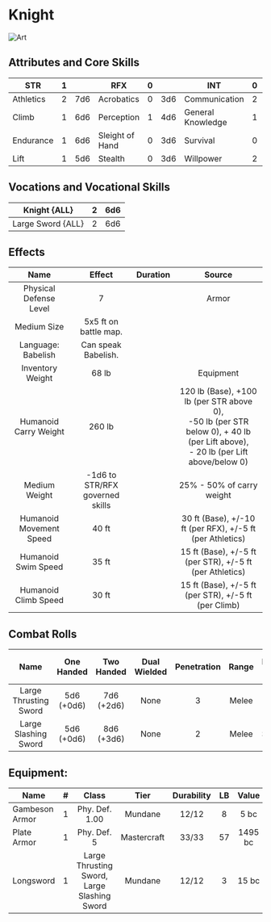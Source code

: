# Knight

![Art](Knight.jpg)

## Attributes and Core Skills

| STR       | 1 |    | RFX             | 0 |    | INT               | 0 |    |
| --------- | :-: | :-: | --------------- | :-: | :-: | ----------------- | :-: | :-: |
| Athletics | 2 | 7d6 | Acrobatics      | 0 | 3d6 | Communication     | 2 | 5d6 |
| Climb     | 1 | 6d6 | Perception      | 1 | 4d6 | General Knowledge | 1 | 4d6 |
| Endurance | 1 | 6d6 | Sleight of Hand | 0 | 3d6 | Survival          | 0 | 3d6 |
| Lift      | 1 | 5d6 | Stealth         | 0 | 3d6 | Willpower         | 2 | 5d6 |

## Vocations and Vocational Skills

| Knight {ALL}       | 2 | 6d6 |
| ------------------ | :-: | :-: |
| Large Sword {ALL} | 2 | 6d6 |

## Effects

|          Name          |             Effect             | Duration |                                                                   Source                                                                   |
| :---------------------: | :-----------------------------: | :------: | :----------------------------------------------------------------------------------------------------------------------------------------: |
| Physical Defense Level |                7                |          |                                                                   Armor                                                                   |
|       Medium Size       |      5x5 ft on battle map.      |          |                                                                                                                                            |
|   Language: Babelish   |       Can speak Babelish.       |          |                                                                                                                                            |
|    Inventory Weight    |              68 lb              |          |                                                                 Equipment                                                                 |
|  Humanoid Carry Weight  |             260 lb             |          | 120 lb (Base), +100 lb (per STR above 0),<br />-50 lb (per STR below 0), + 40 lb (per Lift above),<br />- 20 lb (per Lift above/below 0) |
|      Medium Weight      | -1d6 to STR/RFX governed skills |          |                                                         25% - 50% of carry weight                                                         |
| Humanoid Movement Speed |              40 ft              |          |                                         30 ft (Base), +/-10 ft (per RFX), +/-5 ft (per Athletics)                                         |
|   Humanoid Swim Speed   |              35 ft              |          |                                          15 ft (Base), +/-5 ft (per STR), +/-5 ft (per Athletics)                                          |
|  Humanoid Climb Speed  |              30 ft              |          |                                            15 ft (Base), +/-5 ft (per STR), +/-5 ft (per Climb)                                            |

## Combat Rolls

|         Name         | One<br />Handed | Two<br />Handed | Dual<br />Wielded | Penetration | Range | Damage<br />Types | Engageable<br />Opponents | Area Of<br />Effect | Resource<br />Class |
| :-------------------: | :-------------: | :-------------: | :---------------: | :---------: | :---: | :---------------: | :-----------------------: | :-----------------: | :-----------------: |
| Large Thrusting Sword | 5d6<br />(+0d6) | 7d6<br />(+2d6) |       None       |      3      | Melee |      Pierce      |           Rapid           |        None        |        None        |
| Large Slashing Sword | 5d6<br />(+0d6) | 8d6<br />(+3d6) |       None       |      2      | Melee |     Slashing     |           Rapid           |        None        |        None        |

## Equipment:

| Name           | # |                    Class                    |    Tier    | Durability | LB |  Value  |
| -------------- | :-: | :-----------------------------------------: | :---------: | :--------: | :-: | :-----: |
| Gambeson Armor | 1 |               Phy. Def. 1.00               |   Mundane   |   12/12   | 8 |  5 bc  |
| Plate Armor    | 1 |                 Phy. Def. 5                 | Mastercraft |   33/33   | 57 | 1495 bc |
| Longsword      | 1 | Large Thrusting Sword, Large Slashing Sword |   Mundane   |   12/12   | 3 |  15 bc  |
